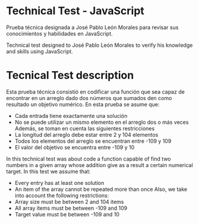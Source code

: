 # Technical Test - JavaScript

Prueba técnica designada a José Pablo León Morales para revisar sus conocimientos y habilidades en JavaScript.

Technical test designed to José Pablo León Morales to verify his knowledge and skills using JavaScript.

# Tecnical Test description

Esta prueba técnica consistió en codificar una función que sea capaz de encontrar en un arreglo dado dos números que sumados den como resultado un objetivo numérico.
En esta prueba se asume que:
* Cada entrada tiene exactamente una solución
* No se puede utilizar un mismo elemento en el arreglo dos o más veces
Además, se toman en cuenta las siguientes restricciones
* La longitud del arreglo debe estar entre 2 y 104 elementos
* Todos los elementos del arreglo se encuentran entre -109 y 109
* El valor del objetivo se encuentra entre -109 y 10

In this technical test was about code a function capable of find two numbers in a given array whose addition give as a result a certain numerical target.
In this test we assume that:
* Every entry has at least one solution
* An item of the array cannot be repeated more than once
Also, we take into account the following restrictions:
* Array size must be between 2 and 104 items
* All array items must be between -109 and 109
* Target value must be between -109 and 10